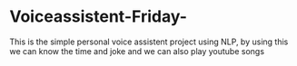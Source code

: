 # Voiceassistent-Friday-
This is the simple personal  voice assistent project using NLP, by using this we can know the time and joke and we can also play youtube songs
